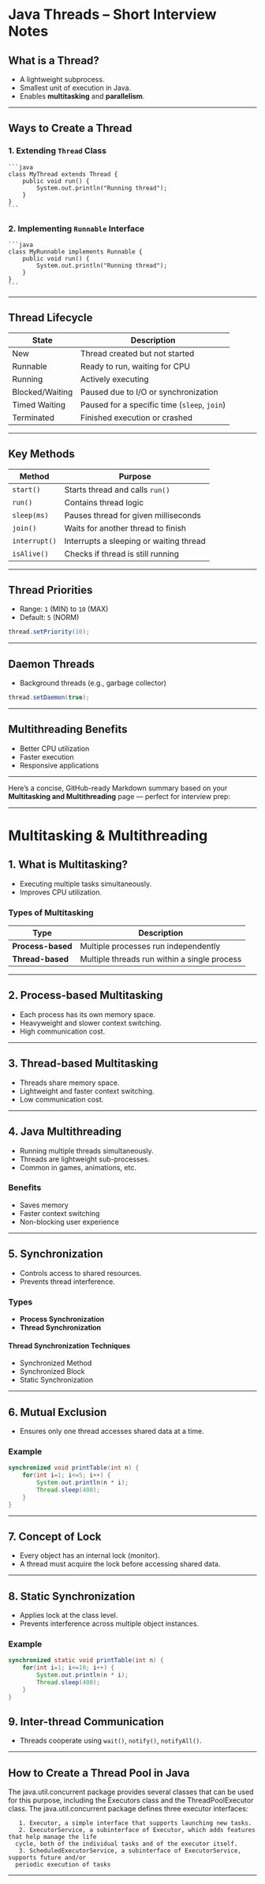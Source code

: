 
# Java Threads – Short Interview Notes

## What is a Thread?
- A lightweight subprocess.
- Smallest unit of execution in Java.
- Enables **multitasking** and **parallelism**.

---

## Ways to Create a Thread

  ### 1. Extending `Thread` Class
    ```java
    class MyThread extends Thread {
        public void run() {
            System.out.println("Running thread");
        }
    }
    ```
  
  ### 2. Implementing `Runnable` Interface
    ```java
    class MyRunnable implements Runnable {
        public void run() {
            System.out.println("Running thread");
        }
    }
    ```
  
  ---

## Thread Lifecycle

| State           | Description                                  |
|-----------------|----------------------------------------------|
| New             | Thread created but not started               |
| Runnable        | Ready to run, waiting for CPU                |
| Running         | Actively executing                           |
| Blocked/Waiting | Paused due to I/O or synchronization         |
| Timed Waiting   | Paused for a specific time (`sleep`, `join`) |
| Terminated      | Finished execution or crashed                |

---

## Key Methods

| Method         | Purpose                                      |
|----------------|----------------------------------------------|
| `start()`      | Starts thread and calls `run()`              |
| `run()`        | Contains thread logic                        |
| `sleep(ms)`    | Pauses thread for given milliseconds         |
| `join()`       | Waits for another thread to finish           |
| `interrupt()`  | Interrupts a sleeping or waiting thread      |
| `isAlive()`    | Checks if thread is still running            |

---

## Thread Priorities
  
  - Range: `1` (MIN) to `10` (MAX)
  - Default: `5` (NORM)
  ```java
  thread.setPriority(10);
  ```
  
  ---

## Daemon Threads
  - Background threads (e.g., garbage collector)
  ```java
  thread.setDaemon(true);
  ```

---

## Multithreading Benefits
  - Better CPU utilization
  - Faster execution
  - Responsive applications
  
  ---
Here’s a concise, GitHub-ready Markdown summary based on your **Multitasking and Multithreading** page — perfect for interview prep:

---


# Multitasking & Multithreading 

## 1. What is Multitasking?
- Executing multiple tasks simultaneously.
- Improves CPU utilization.

### Types of Multitasking
| Type                     | Description                                 |
|--------------------------|---------------------------------------------|
| **Process-based**        | Multiple processes run independently        |
| **Thread-based**         | Multiple threads run within a single process|

---

## 2. Process-based Multitasking
- Each process has its own memory space.
- Heavyweight and slower context switching.
- High communication cost.

---

## 3. Thread-based Multitasking
- Threads share memory space.
- Lightweight and faster context switching.
- Low communication cost.

---

## 4. Java Multithreading
- Running multiple threads simultaneously.
- Threads are lightweight sub-processes.
- Common in games, animations, etc.

### Benefits
- Saves memory
- Faster context switching
- Non-blocking user experience

---

## 5. Synchronization
- Controls access to shared resources.
- Prevents thread interference.

### Types
- **Process Synchronization**
- **Thread Synchronization**

#### Thread Synchronization Techniques
- Synchronized Method
- Synchronized Block
- Static Synchronization

---

## 6. Mutual Exclusion
- Ensures only one thread accesses shared data at a time.

### Example
  ```java
  synchronized void printTable(int n) {
      for(int i=1; i<=5; i++) {
          System.out.println(n * i);
          Thread.sleep(400);
      }
  }
```

---

## 7. Concept of Lock
- Every object has an internal lock (monitor).
- A thread must acquire the lock before accessing shared data.

---

## 8. Static Synchronization
- Applies lock at the class level.
- Prevents interference across multiple object instances.

### Example
  ```java
  synchronized static void printTable(int n) {
      for(int i=1; i<=10; i++) {
          System.out.println(n * i);
          Thread.sleep(400);
      }
  }
```


## 9. Inter-thread Communication
- Threads cooperate using `wait()`, `notify()`, `notifyAll()`.

---

## How to Create a Thread Pool in Java
   The java.util.concurrent package provides several classes that can be used for this purpose, 
  including the Executors class and the ThreadPoolExecutor class.
   The java.util.concurrent package defines three executor interfaces:
   
       1. Executor, a simple interface that supports launching new tasks.
       2. ExecutorService, a subinterface of Executor, which adds features that help manage the life 
      cycle, both of the individual tasks and of the executor itself.
       3. ScheduledExecutorService, a subinterface of ExecutorService, supports future and/or 
      periodic execution of tasks

---
